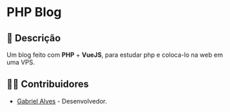 # PHP Blog

## 📝 Descrição

Um blog feito com **PHP** + **VueJS**, para estudar php e coloca-lo na web em uma VPS.

## 🧑‍💻 Contribuidores

- [Gabriel Alves](https://github.com/GabrielAlvesBM) - Desenvolvedor.